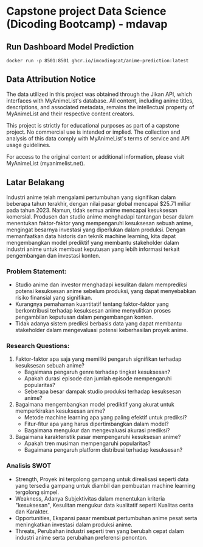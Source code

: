 # Capstone project Data Science (Dicoding Bootcamp) - mdavap

## Run Dashboard Model Prediction
```
docker run -p 8501:8501 ghcr.io/imcodingcat/anime-prediction:latest
```

## Data Attribution Notice

The data utilized in this project was obtained through the Jikan API, which interfaces with MyAnimeList's database. All content, including anime titles, descriptions, and associated metadata, remains the intellectual property of MyAnimeList and their respective content creators.

This project is strictly for educational purposes as part of a capstone project. No commercial use is intended or implied. The collection and analysis of this data comply with MyAnimeList's terms of service and API usage guidelines.

For access to the original content or additional information, please visit MyAnimeList (myanimelist.net).

## Latar Belakang
Industri anime telah mengalami pertumbuhan yang signifikan dalam beberapa tahun terakhir, dengan nilai pasar global mencapai $25.71 miliar pada tahun 2023. Namun, tidak semua anime mencapai kesuksesan komersial. Produsen dan studio anime menghadapi tantangan besar dalam menentukan faktor-faktor yang mempengaruhi kesuksesan sebuah anime, mengingat besarnya investasi yang diperlukan dalam produksi. Dengan memanfaatkan data historis dan teknik machine learning, kita dapat mengembangkan model prediktif yang membantu stakeholder dalam industri anime untuk membuat keputusan yang lebih informasi terkait pengembangan dan investasi konten.

### Problem Statement:
- Studio anime dan investor menghadapi kesulitan dalam memprediksi potensi kesuksesan anime sebelum produksi, yang dapat menyebabkan risiko finansial yang signifikan.
- Kurangnya pemahaman kuantitatif tentang faktor-faktor yang berkontribusi terhadap kesuksesan anime menyulitkan proses pengambilan keputusan dalam pengembangan konten.
- Tidak adanya sistem prediksi berbasis data yang dapat membantu stakeholder dalam mengevaluasi potensi keberhasilan proyek anime.

### Research Questions:
1. Faktor-faktor apa saja yang memiliki pengaruh signifikan terhadap kesuksesan sebuah anime?
    - Bagaimana pengaruh genre terhadap tingkat kesuksesan?
    - Apakah durasi episode dan jumlah episode mempengaruhi popularitas?
    - Seberapa besar dampak studio produksi terhadap kesuksesan anime?
2. Bagaimana mengembangkan model prediktif yang akurat untuk memperkirakan kesuksesan anime?
    - Metode machine learning apa yang paling efektif untuk prediksi?
    - Fitur-fitur apa yang harus dipertimbangkan dalam model?
    - Bagaimana mengukur dan mengevaluasi akurasi prediksi?
3. Bagaimana karakteristik pasar mempengaruhi kesuksesan anime?
    - Apakah tren musiman mempengaruhi popularitas?
    - Bagaimana pengaruh platform distribusi terhadap kesuksesan?

### Analisis SWOT
- Strength, Proyek ini tergolong gampang untuk direalisasi seperti data yang tersedia gampang untuk diambil dan pembuatan machine learning tergolong simpel.
- Weakness, Adanya Subjektivitas dalam menentukan kriteria "kesuksesan", Kesulitan mengukur data kualitatif seperti Kualitas cerita dan Karakter.
- Opportunities, Ekspansi pasar membuat pertumbuhan anime pesat serta meningkatkan investasi dalam produksi anime.
- Threats, Perubahan industri seperti tren yang berubah cepat dalam industri anime serta perubahan preferensi penonton.

